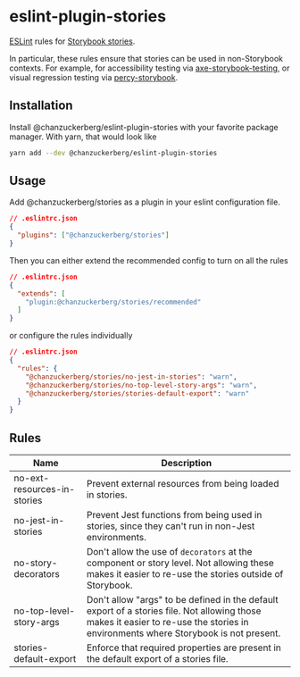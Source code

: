 # eslint-plugin-stories

[ESLint](https://eslint.org/) rules for [Storybook stories](https://storybook.js.org/docs/react/get-started/whats-a-story).

In particular, these rules ensure that stories can be used in non-Storybook contexts. For example, for accessibility testing via [axe-storybook-testing](https://github.com/chanzuckerberg/axe-storybook-testing), or visual regression testing via [percy-storybook](https://github.com/percy/percy-storybook).

## Installation

Install @chanzuckerberg/eslint-plugin-stories with your favorite package manager. With yarn, that would look like

```sh
yarn add --dev @chanzuckerberg/eslint-plugin-stories
```

## Usage

Add @chanzuckerberg/stories as a plugin in your eslint configuration file.

```json
// .eslintrc.json
{
  "plugins": ["@chanzuckerberg/stories"]
}
```

Then you can either extend the recommended config to turn on all the rules

```json
// .eslintrc.json
{
  "extends": [
    "plugin:@chanzuckerberg/stories/recommended"
  ]
}
```

or configure the rules individually

```json
// .eslintrc.json
{
  "rules": {
    "@chanzuckerberg/stories/no-jest-in-stories": "warn",
    "@chanzuckerberg/stories/no-top-level-story-args": "warn",
    "@chanzuckerberg/stories/stories-default-export": "warn"
  }
}
```

## Rules

Name                    | Description
----------------------- | -----------
no-ext-resources-in-stories  | Prevent external resources from being loaded in stories.
no-jest-in-stories      | Prevent Jest functions from being used in stories, since they can't run in non-Jest environments.
no-story-decorators     | Don't allow the use of `decorators` at the component or story level. Not allowing these makes it easier to re-use the stories outside of Storybook.
no-top-level-story-args | Don't allow "args" to be defined in the default export of a stories file. Not allowing those makes it easier to re-use the stories in environments where Storybook is not present.
stories-default-export  | Enforce that required properties are present in the default export of a stories file.
